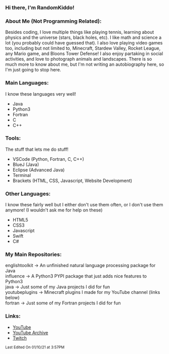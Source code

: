 ### Hi there, I'm RandomKiddo!

### About Me (Not Programming Related):

Besides coding, I love multiple things like playing tennis, learning about physics and the universe (stars, black holes, etc). I like math and science
a lot (you probably could have guessed that). I also love playing video games too, including but not limited to, Minecraft, Stardew Valley, Rocket League,
any Mario game, and Bloons Tower Defense! I also enjoy partaking in social activities, and love to photograph animals and landscapes. There is so much more
to know about me, but I'm not writing an autobiography here, so I'm just going to stop here.

### Main Languages:

I know these languages very well!

- Java
- Python3
- Fortran
- C
- C++

### Tools:

The stuff that lets me do stuff!

- VSCode (Python, Fortran, C, C++)
- BlueJ (Java)
- Eclipse (Advanced Java)
- Terminal
- Brackets (HTML, CSS, Javascript, Website Development)

### Other Languages:

I know these fairly well but I either don't use them often, or I don't use them anymore! (I wouldn't ask me for help on these)

- HTML5
- CSS3
- Javascript
- Swift
- C#

### My Main Repositories:

englishtoolkit -> An unfinished natural language processing package for Java <br />
influence -> A Python3 PYPI package that just adds nice features to Python3 <br />
java -> Just some of my Java projects I did for fun <br />
youtubeplugins -> Minecraft plugins I made for my YouTube channel (links below) <br />
fortran -> Just some of my Fortran projects I did for fun <br />

### Links:

- [YouTube](https://www.youtube.com/channel/UCqORid7DP0chFER0SkjCb1A)
- [YouTube Archive](https://www.youtube.com/channel/UCvErjJxLRFq4t9d4iydRLVQ)
- [Twitch](https://www.twitch.tv/notfirsttry)

<sub>Last Edited On 01/10/21 at 3:57PM</sub>
